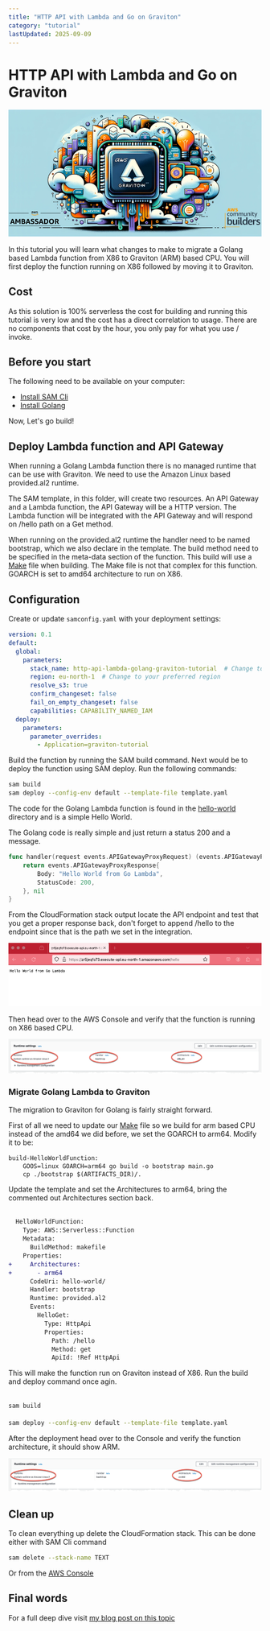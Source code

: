 ```yaml
---
title: "HTTP API with Lambda and Go on Graviton"
category: "tutorial"
lastUpdated: 2025-09-09
---
```


# HTTP API with Lambda and Go on Graviton

![Cover Image.](./images/cover-image.png)

In this tutorial you will learn what changes to make to migrate a Golang based Lambda function from X86 to Graviton (ARM) based CPU. You will first deploy the function running on X86 followed by moving it to Graviton.

## Cost

As this solution is 100% serverless the cost for building and running this tutorial is very low and the cost has a direct correlation to usage. There are no components that cost by the hour, you only pay for what you use / invoke.

## Before you start

The following need to be available on your computer:

* [Install SAM Cli](https://docs.aws.amazon.com/serverless-application-model/latest/developerguide/install-sam-cli.html)
* [Install Golang](https://go.dev/doc/install)

Now, Let's go build!

## Deploy Lambda function and API Gateway

When running a Golang Lambda function there is no managed runtime that can be use with Graviton. We need to use the Amazon Linux based provided.al2 runtime.

The SAM template, in this folder, will create two resources. An API Gateway and a Lambda function, the API Gateway will be a HTTP version. The Lambda function will be integrated with the API Gateway and will respond on /hello path on a Get method.

When running on the provided.al2 runtime the handler need to be named bootstrap, which we also declare in the template. The build method need to be specified in the meta-data section of the function. This build will use a [Make](hello-world/Makefile) file when building. The Make file is not that complex for this function. GOARCH is set to amd64 architecture to run on X86.

## Configuration

Create or update `samconfig.yaml` with your deployment settings:

```yaml
version: 0.1
default:
  global:
    parameters:
      stack_name: http-api-lambda-golang-graviton-tutorial  # Change to your preferred stack name
      region: eu-north-1  # Change to your preferred region
      resolve_s3: true
      confirm_changeset: false
      fail_on_empty_changeset: false
      capabilities: CAPABILITY_NAMED_IAM
  deploy:
    parameters:
      parameter_overrides:
        - Application=graviton-tutorial
```

Build the function by running the SAM build command. Next would be to deploy the function using SAM deploy.
Run the following commands:

``` bash
sam build
sam deploy --config-env default --template-file template.yaml 
```

The code for the Golang Lambda function is found in the [hello-world](hello-world/main.go) directory and is a simple Hello World.

The Golang code is really simple and just return a status 200 and a message.

```go
func handler(request events.APIGatewayProxyRequest) (events.APIGatewayProxyResponse, error) {
	return events.APIGatewayProxyResponse{
		Body: "Hello World from Go Lambda",
		StatusCode: 200,
	}, nil
}
```

From the CloudFormation stack output locate the API endpoint and test that you get a proper response back, don't forget to append /hello to the endpoint since that is the path we set in the integration.

![Image showing Golang based API response.](./images/http-api-response-golang.png)

Then head over to the AWS Console and verify that the function is running on X86 based CPU.

![Image showing the function running on X86 in the console.](./images/lambda-golang-x86.png)

### Migrate Golang Lambda to Graviton

The migration to Graviton for Golang is fairly straight forward.

First of all we need to update our [Make](hello-world/Makefile) file so we build for arm based CPU instead of the amd64 we did before, we set the GOARCH to arm64. Modify it to be:

``` Make
build-HelloWorldFunction:
	GOOS=linux GOARCH=arm64 go build -o bootstrap main.go
	cp ./bootstrap $(ARTIFACTS_DIR)/.
```

Update the template and set the Architectures to arm64, bring the commented out Architectures section back.

```diff

  HelloWorldFunction:
    Type: AWS::Serverless::Function
    Metadata:
      BuildMethod: makefile
    Properties:
+     Architectures:
+       - arm64
      CodeUri: hello-world/
      Handler: bootstrap
      Runtime: provided.al2
      Events:
        HelloGet:
          Type: HttpApi
          Properties:
            Path: /hello
            Method: get
            ApiId: !Ref HttpApi

```

This will make the function run on Graviton instead of X86. Run the build and deploy command once agin.

``` bash

sam build

sam deploy --config-env default --template-file template.yaml 

```

After the deployment head over to the Console and verify the function architecture, it should show ARM.

![Image showing the function running on Arm in the console.](./images/lambda-golang-arm.png)

## Clean up

To clean everything up delete the CloudFormation stack. This can be done either with SAM Cli command

``` bash
sam delete --stack-name TEXT
```

Or from the [AWS Console](https://eu-west-1.console.aws.amazon.com/cloudformation/home?region=eu-north-1#/stacks)

## Final words

For a full deep dive visit [my blog post on this topic](https://jimmydqv.com/graviton-three-ways/index.html)